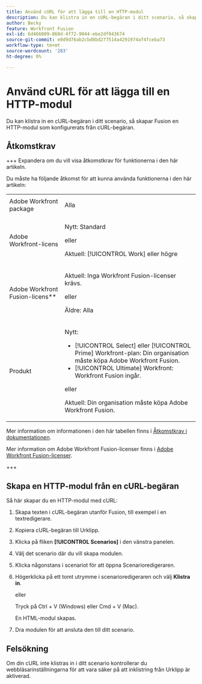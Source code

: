 ```yaml
---
title: Använd cURL för att lägga till en HTTP-modul
description: Du kan klistra in en cURL-begäran i ditt scenario, så skapar Fusion en HTTP-modul som konfigurerats från cURL-begäran.
author: Becky
feature: Workfront Fusion
exl-id: 6d466809-860d-4f72-9044-ebe2df943674
source-git-commit: e0d9d76ab2cbd8bd277514a4291974af4fceba73
workflow-type: tm+mt
source-wordcount: '283'
ht-degree: 0%

---
```


# Använd cURL för att lägga till en HTTP-modul

Du kan klistra in en cURL-begäran i ditt scenario, så skapar Fusion en HTTP-modul som konfigurerats från cURL-begäran.

## Åtkomstkrav

+++ Expandera om du vill visa åtkomstkrav för funktionerna i den här artikeln.

Du måste ha följande åtkomst för att kunna använda funktionerna i den här artikeln:

<table style="table-layout:auto">
 <col> 
 <col> 
 <tbody> 
  <tr> 
   <td role="rowheader">Adobe Workfront package</td> 
   <td> <p>Alla</p> </td> 
  </tr> 
  <tr data-mc-conditions=""> 
   <td role="rowheader">Adobe Workfront-licens</td> 
   <td> <p>Nytt: Standard</p><p>eller</p><p>Aktuell: [!UICONTROL Work] eller högre</p> </td> 
  </tr> 
  <tr> 
   <td role="rowheader">Adobe Workfront Fusion-licens**</td> 
   <td>
   <p>Aktuell: Inga Workfront Fusion-licenser krävs.</p>
   <p>eller</p>
   <p>Äldre: Alla </p>
   </td> 
  </tr> 
  <tr> 
   <td role="rowheader">Produkt</td> 
   <td>
   <p>Nytt:</p> <ul><li>[!UICONTROL Select] eller [!UICONTROL Prime] Workfront-plan: Din organisation måste köpa Adobe Workfront Fusion.</li><li>[!UICONTROL Ultimate] Workfront: Workfront Fusion ingår.</li></ul>
   <p>eller</p>
   <p>Aktuell: Din organisation måste köpa Adobe Workfront Fusion.</p>
   </td> 
  </tr>
 </tbody> 
</table>

Mer information om informationen i den här tabellen finns i [Åtkomstkrav i dokumentationen](/help/workfront-fusion/references/licenses-and-roles/access-level-requirements-in-documentation.md).

Mer information om Adobe Workfront Fusion-licenser finns i [Adobe Workfront Fusion-licenser](/help/workfront-fusion/set-up-and-manage-workfront-fusion/licensing-operations-overview/license-automation-vs-integration.md).

+++

## Skapa en HTTP-modul från en cURL-begäran


Så här skapar du en HTTP-modul med cURL:

1. Skapa texten i cURL-begäran utanför Fusion, till exempel i en textredigerare.
1. Kopiera cURL-begäran till Urklipp.
1. Klicka på fliken **[!UICONTROL Scenarios]** i den vänstra panelen.
1. Välj det scenario där du vill skapa modulen.
1. Klicka någonstans i scenariot för att öppna Scenarioredigeraren.
1. Högerklicka på ett tomt utrymme i scenarioredigeraren och välj **Klistra in**.

   eller

   Tryck på Ctrl + V (Windows) eller Cmd + V (Mac).


   En HTML-modul skapas.
1. Dra modulen för att ansluta den till ditt scenario.

## Felsökning

Om din cURL inte klistras in i ditt scenario kontrollerar du webbläsarinställningarna för att vara säker på att inklistring från Urklipp är aktiverad.
